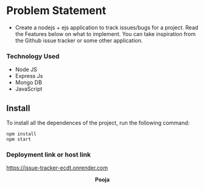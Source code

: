 # Problem Statement
 - Create a nodejs + ejs application to track issues/bugs for a project. Read the Features below on what to implement. You can take inspiration from the Github issue tracker or some other application.

### Technology Used
 - Node JS
 - Express Js
 - Mongo DB
 - JavaScript
 
 ## Install

To install all the dependences of the project, run the following command:

    npm install
    npm start

 
### Deployment link  or host link
 https://issue-tracker-ecdt.onrender.com
 
 <p align= "center">
  <strong>
   Pooja
  </strong>
 </p>

